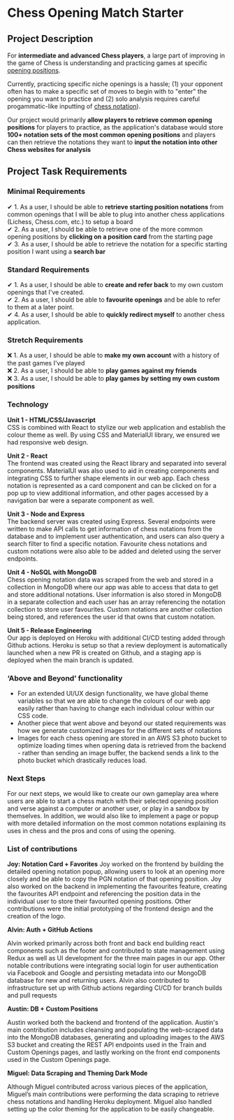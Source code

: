 # Chess Opening Match Starter

## Project Description

For <b>intermediate and advanced Chess players</b>, a large part of improving in the game of Chess is understanding and practicing games at specific [opening positions](https://en.wikipedia.org/wiki/Chess_opening). 

Currently, practicing specific niche openings is a hassle; (1) your opponent often has to make a specific set of moves to begin with to "enter" the opening you want to practice and (2) solo analysis requires careful progammatic-like inputting of [chess notation](https://en.wikipedia.org/wiki/Algebraic_notation_(chess))). 

Our project would primarily <b>allow players to retrieve common opening positions</b> for players to practice, as the application's database would store <b>100+ notation sets of the most common opening positions</b> and players can then retrieve the notations they want to <b>input the notation into other Chess websites for analysis</b>

## Project Task Requirements

### Minimal Requirements

✔ 1. As a user, I should be able to <b>retrieve starting position notations</b> from common openings that I will be able to plug into another chess applications (Lichess, Chess.com, etc.) to setup a board <br>
✔ 2. As a user, I should be able to retrieve one of the more common opening positions by <b>clicking on a position card</b> from the starting page <br>
✔ 3. As a user, I should be able to retrieve the notation for a specific starting position I want using a <b>search bar</b> <br>

### Standard Requirements

✔ 1. As a user, I should be able to <b>create and refer back</b> to my own custom openings that I've created. <br>
✔ 2. As a user, I should be able to <b>favourite openings</b> and be able to refer to them at a later point. <br>
✔ 4. As a user, I should be able to <b>quickly redirect myself</b> to another chess application. <br>

### Stretch Requirements

❌ 1. As a user, I should be able to <b>make my own account</b> with a history of the past games I've played <br>
❌ 2. As a user, I should be able to <b>play games against my friends</b> <br>
❌ 3. As a user, I should be able to <b>play games by setting my own custom positions</b> <br>

### Technology

<b>Unit 1 - HTML/CSS/Javascript</b><br>
CSS is combined with React to stylize our web application and establish the colour theme as well. By using CSS and MaterialUI library, we ensured we had responsive web design.

<b>Unit 2 - React</b><br>
The frontend was created using the React library and separated into several components. MaterialUI was also used to aid in creating components and integrating CSS to further shape elements in our web app. Each chess notation is represented as a card component and can be clicked on for a pop up to view additional information, and other pages accessed by a navigation bar were a separate component as well.

<b>Unit 3 - Node and Express</b><br>
The backend server was created using Express. Several endpoints were written to make API calls to get information of chess notations from the database and to implement user authentication, and users can also query a search filter to find a specific notation. Favourite chess notations and custom notations were also able to be added and deleted using the server endpoints.

<b>Unit 4 - NoSQL with MongoDB</b><br>
Chess opening notation data was scraped from the web and stored in a collection in MongoDB where our app was able to access that data to get and store additional notations. User information is also stored in MongoDB in a separate collection and each user has an array referencing the notation collection to store user favourites. Custom notations are another collection being stored, and references the user id that owns that custom notation.

<b>Unit 5 - Release Engineering</b><br>
Our app is deployed on Heroku with additional CI/CD testing added through Github actions. Heroku is setup so that a review deployment is automatically launched when a new PR is created on Github, and a staging app is deployed when the main branch is updated.

### ‘Above and Beyond’ functionality
- For an extended UI/UX design functionality, we have global theme variables so that we are able to change the colours of our web app easily rather than having to change each individual colour within our CSS code.
- Another piece that went above and beyond our stated requirements was how we generate customized images for the different sets of notations
- Images for each chess opening are stored in an AWS S3 photo bucket to optimize loading times when opening data is retrieved from the backend - rather than sending an image buffer, the backend sends a link to the photo bucket which drastically reduces load.

### Next Steps
For our next steps, we would like to create our own gameplay area where users are able to start a chess match with their selected opening position and verse against a computer or another user, or play in a sandbox by themselves. In addition, we would also like to implement a page or popup with more detailed information on the most common notations explaining its uses in chess and the pros and cons of using the opening.

### List of contributions
<b>Joy: Notation Card + Favorites</b>
Joy worked on the frontend by building the detailed opening notation popup, allowing users to look at an opening more closely and be able to copy the PGN notation of that opening position. Joy also worked on the backend in implementing the favourites feature, creating the favourites API endpoint and referencing the position data in the individual user to store their favourited opening positions. Other contributions were the initial prototyping of the frontend design and the creation of the logo.

<b>Alvin: Auth + GitHub Actions</b>

Alvin worked primarily across both front and back end building react components such as the footer and contributed to state management using Redux as well as UI development for the three main pages in our app. Other notable contributions were integrating social login for user authentication via Facebook and Google and persisting metadata into our MongoDB database for new and returning users. Alvin also contributed to infrastructure set up with Github actions regarding CI/CD for branch builds and pull requests

<b>Austin: DB + Custom Positions</b>

Austin worked both the backend and frontend of the application. Austin's main contribution includes cleansing and populating the web-scraped data into the MongoDB databases, generating and uploading images to the AWS S3 bucket and creating the REST API endpoints used in the Train and Custom Openings pages, and lastly working on the front end components used in the Custom Openings page. 

<b>Miguel: Data Scraping and Theming Dark Mode</b>

Although Miguel contributed across various pieces of the application, Miguel’s main contributions were performing the data scraping to retrieve chess notations and handling Heroku deployment. Miguel also handled setting up the color theming for the application to be easily changeable.

